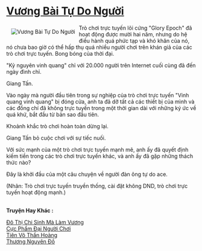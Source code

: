 <a href="https://truyentiki.com/vuong-bai-tu-do-nguoi.33604/" title="Vương Bài Tự Do Người"><h1>Vương Bài Tự Do Người</h1></a><div style="display:table"><img align="right" style="float: left; padding: 10px;" src="https://truyentiki.com/a/img/str/src/vuong-bai-tu-do-nguoi-1591156358.jpg" alt="Vương Bài Tự Do Người">Trò chơi trực tuyến lõi cứng "Glory Epoch" đã hoạt động được mười hai năm, nhưng do hệ điều hành quá phức tạp và khó khăn của nó, nó chưa bao giờ có thể hấp thụ quá nhiều người chơi trên khán giả của các trò chơi trực tuyến. Bong bóng của thời đại. <p></p> "Kỷ nguyên vinh quang" chỉ với 20.000 người trên Internet cuối cùng đã đến ngày đình chỉ. <p></p> Giang Tấn. <p></p> Vào ngày mà người đầu tiên trong sự nghiệp của trò chơi trực tuyến "Vinh quang vinh quang" bị đóng cửa, anh ta đã dỡ tất cả các thiết bị của mình và các đồng chí đã không trực tuyến trong một thời gian dài với những ký ức về quá khứ, bắt đầu từ bản sao đầu tiên. <p></p> Khoảnh khắc trò chơi hoàn toàn dừng lại. <p></p> Giang Tấn bỏ cuộc chơi với sự tiếc nuối. <p></p> Với sức mạnh của một trò chơi trực tuyến mạnh mẽ, anh ấy đã quyết định kiếm tiền trong các trò chơi trực tuyến khác, và anh ấy đã gặp những thách thức nào? <p></p> Đây là khởi đầu của một câu chuyện về người đàn ông tự do ace. <p></p> (Nhãn: Trò chơi trực tuyến truyền thống, cài đặt không DND, trò chơi trực tuyến hoạt động mạnh.)</div><p><br><b>Truyện Hay Khác :</b></p><a href="https://truyentiki.com/do-thi-chi-sinh-ma-lam-vuong.33603/" alt="Đô Thị Chi Sinh Mà Làm Vương">Đô Thị Chi Sinh Mà Làm Vương</a><br/><a href="https://www.pinterest.com/pin/594756694531434207" alt="Cực Phẩm Đại Người Chơi">Cực Phẩm Đại Người Chơi</a><br/><a href="https://github.com/nownovels/top500/tree/master/truyenhay/33582/" alt="Tiên Võ Thần Hoàng">Tiên Võ Thần Hoàng</a><br/><a href="https://github.com/nownovels/top500/tree/master/truyenhay/33526/" alt="Thương Nguyên Đồ">Thương Nguyên Đồ</a><br/>